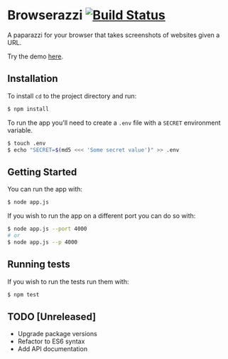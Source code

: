 # Browserazzi [![Build Status](https://travis-ci.org/BideoWego/browserazzi.svg?branch=master)](https://travis-ci.org/BideoWego/browserazzi)

A paparazzi for your browser that takes screenshots of websites given a URL.

Try the demo [here](https://browserazzi.herokuapp.com).


## Installation

To install `cd` to the project directory and run:

```bash
$ npm install
```

To run the app you'll need to create a `.env` file with a `SECRET` environment variable.

```bash
$ touch .env
$ echo "SECRET=$(md5 <<< 'Some secret value')" >> .env
```

## Getting Started

You can run the app with:

```bash
$ node app.js
```

If you wish to run the app on a different port you can do so with:

```bash
$ node app.js --port 4000
# or
$ node app.js --p 4000
```

## Running tests

If you wish to run the tests run them with:

```bash
$ npm test
```

## TODO [Unreleased]

- Upgrade package versions
- Refactor to ES6 syntax
- Add API documentation
